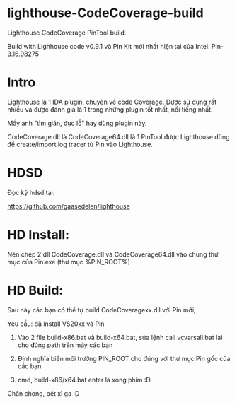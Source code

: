 # lighthouse-CodeCoverage-build

Lighthouse CodeCoverage PinTool build.

Build with Lighhouse code v0.9.1 và Pin Kit mới nhất hiện tại của Intel: Pin-3.16.98275

# Intro
Lighthouse là 1 IDA plugin, chuyên về code Coverage. Được sử dụng rất nhiều và được đánh giá là 1 trong những plugin tốt nhất, nổi tiếng nhất.

Mấy anh "tìm gián, đục lỗ" hay dùng plugin này.

CodeCoverage.dll là CodeCoverage64.dll là 1 PinTool được Lighthouse dùng để create/import log tracer từ Pin vào Lighthouse.

# HDSD

Đọc kỹ hdsd tại: 

https://github.com/gaasedelen/lighthouse

# HD Install:

Nên chép 2 dll CodeCoverage.dll và CodeCoverage64.dll vào chung thư mục của Pin.exe (thư mục %PIN_ROOT%)

# HD Build:

Sau này các bạn có thể tự build CodeCoveragexx.dll với Pin mới, 

Yêu cầu: đã install VS20xx và Pin

1. Vào 2 file build-x86.bat và build-x64.bat, sửa lệnh call vcvarsall.bat lại cho đúng path trên máy các bạn

2. Định nghĩa biến môi trường PIN_ROOT cho đúng với thư mục Pin gốc của các bạn

3. cmd, build-x86/x64.bat enter là xong phim :D

Chân chọng, bét xì ga :D
